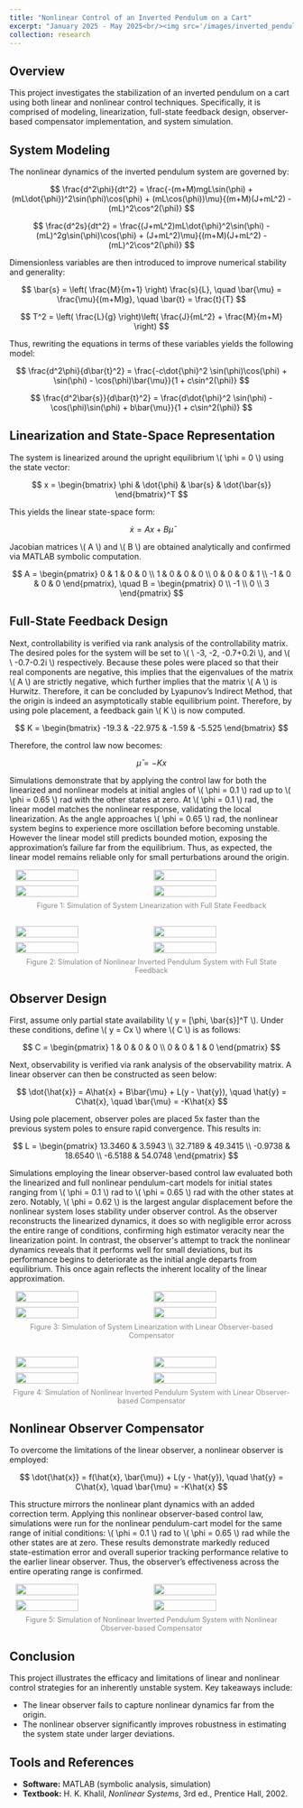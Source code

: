 ```yaml
---
title: "Nonlinear Control of an Inverted Pendulum on a Cart"
excerpt: "January 2025 - May 2025<br/><img src='/images/inverted_pendulum_nlonls_oc_0.62.gif' alt='inverted_pendulum' style='max-width:100%; height:auto; width:450px;'>"
collection: research
---
```

## Overview

This project investigates the stabilization of an inverted pendulum on a cart using both linear and nonlinear control techniques. Specifically, it is comprised of modeling, linearization, full-state feedback design, observer-based compensator implementation, and system simulation.

## System Modeling

The nonlinear dynamics of the inverted pendulum system are governed by:

$$
\frac{d^2\phi}{dt^2} = \frac{-(m+M)mgL\sin(\phi) + (mL\dot{\phi})^2\sin(\phi)\cos(\phi) + (mL\cos(\phi))\mu}{(m+M)(J+mL^2) - (mL)^2\cos^2(\phi)}
$$

$$
\frac{d^2s}{dt^2} = \frac{(J+mL^2)mL\dot{\phi}^2\sin(\phi) - (mL)^2g\sin(\phi)\cos(\phi) + (J+mL^2)\mu}{(m+M)(J+mL^2) - (mL)^2\cos^2(\phi)}
$$

Dimensionless variables are then introduced to improve numerical stability and generality:

$$
\bar{s} = \left( \frac{M}{m+1} \right) \frac{s}{L}, \quad \bar{\mu} = \frac{\mu}{(m+M)g}, \quad \bar{t} = \frac{t}{T}
$$

$$
T^2 = \left( \frac{L}{g} \right)\left( \frac{J}{mL^2} + \frac{M}{m+M} \right)
$$

Thus, rewriting the equations in terms of these variables yields the following model:

$$
\frac{d^2\phi}{d\bar{t}^2} = \frac{-c\dot{\phi}^2 \sin(\phi)\cos(\phi) + \sin(\phi) - \cos(\phi)\bar{\mu}}{1 + c\sin^2(\phi)}
$$

$$
\frac{d^2\bar{s}}{d\bar{t}^2} = \frac{d\dot{\phi}^2 \sin(\phi) - \cos(\phi)\sin(\phi) + b\bar{\mu}}{1 + c\sin^2(\phi)}
$$

## Linearization and State-Space Representation

The system is linearized around the upright equilibrium \\( \phi = 0 \\) using the state vector:

$$
x = \begin{bmatrix} \phi & \dot{\phi} & \bar{s} & \dot{\bar{s}} \end{bmatrix}^T
$$

This yields the linear state-space form:

$$
\dot{x} = A x + B \bar{\mu}
$$

Jacobian matrices \\( A \\) and \\( B \\) are obtained analytically and confirmed via MATLAB symbolic computation.

$$
A = \begin{pmatrix}
0 & 1 & 0 & 0 \\
1 & 0 & 0 & 0 \\
0 & 0 & 0 & 1 \\
-1 & 0 & 0 & 0
\end{pmatrix}, \quad
B = \begin{pmatrix}
0 \\
-1 \\
0 \\
3
\end{pmatrix}
$$

## Full-State Feedback Design

Next, controllability is verified via rank analysis of the controllability matrix. The desired poles for the system will be set to \\( \ -3, -2, -0.7+0.2i \\), and \\( \ -0.7-0.2i \\) respectively. Because these poles were placed so that their real components are negative, this implies that the eigenvalues of the matrix \\( A \\) are strictly negative, which further implies that the matrix \\( A \\) is Hurwitz. Therefore, it can be concluded by Lyapunov’s Indirect Method, that the origin is indeed an asymptotically stable equilibrium point. Therefore, by using pole placement, a feedback gain \\( K \\) is now computed.

$$
K = \begin{bmatrix} -19.3 & -22.975 & -1.59 & -5.525 \end{bmatrix}
$$

Therefore, the control law now becomes:

$$
\bar{\mu} = -Kx
$$

Simulations demonstrate that by applying the control law for both the linearized and nonlinear models at initial angles of \\( \phi = 0.1 \\) rad up to \\( \phi = 0.65 \\) rad with the other states at zero. At \\( \phi = 0.1 \\) rad, the linear model matches the nonlinear response, validating the local linearization. As the angle approaches \\( \phi = 0.65 \\) rad, the nonlinear system begins to experience more oscillation before becoming unstable. However the linear model still predicts bounded motion, exposing the approximation’s failure far from the equilibrium. Thus, as expected, the linear model remains reliable only for small perturbations around the origin.

<div style="display: flex; flex-wrap: wrap; justify-content: center; gap: 0.5rem;">
  <img src="/images/ip_lin_fsf_0.1.jpg" alt="" style="width: 47%; height: auto;">
  <img src="/images/ip_lin_fsf_0.65.jpg" alt="" style="width: 47%; height: auto;">
  <img src="/images/inverted_pendulum_lin_fsf_0.1.gif" alt="" style="width: 47%; height: auto;">
  <img src="/images/inverted_pendulum_lin_fsf_0.65.gif" alt="" style="width: 47%; height: auto;">
</div>
<p style="text-align: center; font-size: 0.9em; color: #888; margin-top: 0.5rem;">
  Figure 1: Simulation of System Linearization with Full State Feedback</p>
<br/>
<div style="display: flex; flex-wrap: wrap; justify-content: center; gap: 0.5rem;">
  <img src="/images/ip_nonlin_fsf_0.1.jpg" alt="" style="width: 47%; height: auto;">
  <img src="/images/ip_nonlin_fsf_0.65.jpg" alt="" style="width: 47%; height: auto;">
  <img src="/images/inverted_pendulum_nonlin_fsf_0.1.gif" alt="" style="width: 47%; height: auto;">
  <img src="/images/inverted_pendulum_nonlin_fsf_0.65.gif" alt="" style="width: 47%; height: auto;">
</div>
<p style="text-align: center; font-size: 0.9em; color: #888; margin-top: 0.5rem;">
  Figure 2: Simulation of Nonlinear Inverted Pendulum System with Full State Feedback</p>

## Observer Design

First, assume only partial state availability \\( y = [\phi, \bar{s}]^T \\). Under these conditions, define \\( y = Cx \\) where \\( C \\) is as follows:

$$
C = \begin{pmatrix}
1 & 0 & 0 & 0 \\
0 & 0 & 1 & 0
\end{pmatrix}
$$

Next, observability is verified via rank analysis of the observability matrix. A linear observer can then be constructed as seen below:

$$
\dot{\hat{x}} = A\hat{x} + B\bar{\mu} + L(y - \hat{y}), \quad \hat{y} = C\hat{x}, \quad \bar{\mu} = -K\hat{x}
$$

Using pole placement, observer poles are placed 5x faster than the previous system poles to ensure rapid convergence. This results in:

$$
L = \begin{pmatrix}
13.3460 & 3.5943 \\
32.7189 & 49.3415 \\
-0.9738 & 18.6540 \\
-6.5188 & 54.0748
\end{pmatrix}
$$

Simulations employing the linear observer-based control law evaluated both the linearized and full nonlinear pendulum-cart models for initial states ranging from \\( \phi = 0.1 \\) rad to \\( \phi = 0.65 \\) rad with the other states at zero. Notably, \\( \phi = 0.62 \\) is the largest angular displacement before the nonlinear system loses stability under observer control. As the observer reconstructs the linearized dynamics, it does so with negligible error across the entire range of conditions, confirming high estimator veracity near the linearization point. In contrast, the observer's attempt to track the nonlinear dynamics reveals that it performs well for small deviations, but its performance begins to deteriorate as the initial angle departs from equilibrium. This once again reflects the inherent locality of the linear approximation.

<div style="display: flex; flex-wrap: wrap; justify-content: center; gap: 0.5rem;">
  <img src="/images/ip_lols_oc_0.1.jpg" alt="" style="width: 47%; height: auto;">
  <img src="/images/ip_lols_oc_0.62.jpg" alt="" style="width: 47%; height: auto;">
  <img src="/images/inverted_pendulum_lols_oc_0.1.gif" alt="" style="width: 47%; height: auto;">
  <img src="/images/inverted_pendulum_lols_oc_0.62.gif" alt="" style="width: 47%; height: auto;">
</div>
<p style="text-align: center; font-size: 0.9em; color: #888; margin-top: 0.5rem;">
  Figure 3: Simulation of System Linearization with Linear Observer-based Compensator</p>
<br/>
<div style="display: flex; flex-wrap: wrap; justify-content: center; gap: 0.5rem;">
  <img src="/images/ip_lonls_oc_0.1.jpg" alt="" style="width: 47%; height: auto;">
  <img src="/images/ip_lonls_oc_0.62.jpg" alt="" style="width: 47%; height: auto;">
  <img src="/images/inverted_pendulum_lonls_oc_0.1.gif" alt="" style="width: 47%; height: auto;">
  <img src="/images/inverted_pendulum_lonls_oc_0.62.gif" alt="" style="width: 47%; height: auto;">
</div>
<p style="text-align: center; font-size: 0.9em; color: #888; margin-top: 0.5rem;">
  Figure 4: Simulation of Nonlinear Inverted Pendulum System with Linear Observer-based Compensator</p>

## Nonlinear Observer Compensator

To overcome the limitations of the linear observer, a nonlinear observer is employed:

$$
\dot{\hat{x}} = f(\hat{x}, \bar{\mu}) + L(y - \hat{y}), \quad \hat{y} = C\hat{x}, \quad \bar{\mu} = -K\hat{x}
$$


This structure mirrors the nonlinear plant dynamics with an added correction term. Applying this nonlinear observer-based control law, simulations were run for the nonlinear pendulum-cart model for the same range of initial conditions: \\( \phi = 0.1 \\) rad to \\( \phi = 0.65 \\) rad while the other states are at zero. These results demonstrate markedly reduced state-estimation error and overall superior tracking performance relative to the earlier linear observer. Thus, the observer’s effectiveness across the entire operating range is confirmed.

<div style="display: flex; flex-wrap: wrap; justify-content: center; gap: 0.5rem;">
  <img src="/images/ip_nlonls_oc_0.1.jpg" alt="" style="width: 47%; height: auto;">
  <img src="/images/ip_nlonls_oc_0.62.jpg" alt="" style="width: 47%; height: auto;">
  <img src="/images/inverted_pendulum_nlonls_oc_0.1.gif" alt="" style="width: 47%; height: auto;">
  <img src="/images/inverted_pendulum_nlonls_oc_0.62.gif" alt="" style="width: 47%; height: auto;">
</div>
<p style="text-align: center; font-size: 0.9em; color: #888; margin-top: 0.5rem;">
  Figure 5: Simulation of Nonlinear Inverted Pendulum System with Nonlinear Observer-based Compensator</p>

## Conclusion

This project illustrates the efficacy and limitations of linear and nonlinear control strategies for an inherently unstable system. Key takeaways include:

- The linear observer fails to capture nonlinear dynamics far from the origin.
- The nonlinear observer significantly improves robustness in estimating the system state under larger deviations.

## Tools and References

- **Software:** MATLAB (symbolic analysis, simulation)
- **Textbook:** H. K. Khalil, *Nonlinear Systems*, 3rd ed., Prentice Hall, 2002.
